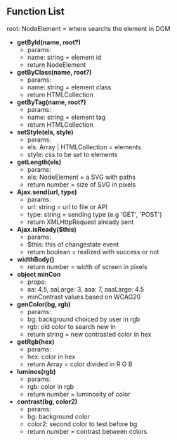 ## Function List

root: NodeElement = where searchs the element in DOM
* **getById(name, root?)**
  * params:
  * name: string = element id
  * return NodeElement
* **getByClass(name, root?)**
  * params:
  * name: string = element class
  * return HTMLCollection
* **getByTag(name, root?)**
  * params:
  * name: string = element tag
  * return HTMLCollection
* **setStyle(els, style)**
  * params:
  * els: Array | HTMLCollection = elements
  * style: css to be set to elements
* **getLength(els)**
  * params:
  * els: NodeElement = a SVG with paths
  * return number = size of SVG in pixels
* **Ajax.send(url, type)**
  * params:
  * url: string = url to file or API
  * type: string = sending type (e.g 'GET', 'POST')
  * return XMLHttpRequest already sent
* **Ajax.isReady($this)**
  * params:
  * $this: this of changestate event
  * return boolean = realized with success or not
* **widthBody()**
  * return number = width of screen in pixels
* **object minCon**
  * props:
  * aa: 4.5, aaLarge: 3,  aaa: 7, aaaLarge: 4.5
  * minContrast values based on WCAG20
* **genColor(bg, rgb)**
  * params:
  * bg: background choiced by user in rgb
  * rgb: old color to search new in
  * return string = new contrasted color in hex
* **getRgb(hex)**
  * params:
  * hex: color in hex
  * return Array = color divided in R G B
* **luminos(rgb)**
  * params:
  * rgb: color in rgb
  * return number = luminosity of color
* **contrast(bg, color2)**
  * params:
  * bg: background color
  * color2: second color to test before bg
  * return number = contrast between colors
